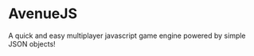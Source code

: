 AvenueJS
========

A quick and easy multiplayer javascript game engine powered by simple JSON objects!
